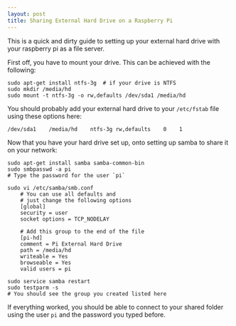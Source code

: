 ```yaml
---
layout: post
title: Sharing External Hard Drive on a Raspberry Pi
---
```


This is a quick and dirty guide to setting up your external hard drive
with your raspberry pi as a file server.

First off, you have to mount your drive. This can be achieved with the
following:


    sudo apt-get install ntfs-3g  # if your drive is NTFS
    sudo mkdir /media/hd
    sudo mount -t ntfs-3g -o rw,defaults /dev/sda1 /media/hd


You should probably add your external hard drive to your `/etc/fstab`
file using these options here:


    /dev/sda1    /media/hd    ntfs-3g rw,defaults    0    1


Now that you have your hard drive set up, onto setting up samba to share
it on your network:


    sudo apt-get install samba samba-common-bin
    sudo smbpasswd -a pi
    # Type the password for the user `pi`

    sudo vi /etc/samba/smb.conf
        # You can use all defaults and
        # just change the following options
        [global]
        security = user
        socket options = TCP_NODELAY

        # Add this group to the end of the file
        [pi-hd]
        comment = Pi External Hard Drive
        path = /media/hd
        writeable = Yes
        browseable = Yes
        valid users = pi

    sudo service samba restart
    sudo testparm -s
    # You should see the group you created listed here


If everything worked, you should be able to connect to your shared
folder using the user `pi` and the password you typed before.
